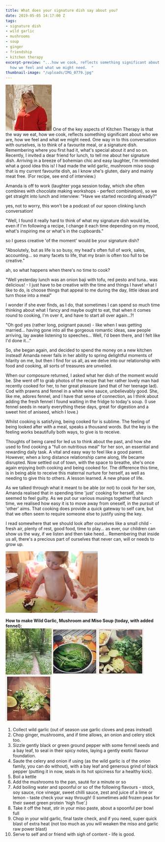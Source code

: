 ```yaml
---
title: What does your signature dish say about you?
date: 2019-05-05 14:17:00 Z
tags:
- signature dish
- wild garlic
- mushrooms
- soup
- ginger
- friendship
- kitchen therapy
excerpt-preview: "...how we cook, reflects something significant about who we are,
  how we feel and what we might need.  "
thumbnail-image: "/uploads/IMG_0779.jpg"
---
```


![3ebf9795-a9cb-4146-a8db-e0a4ba2856e1-e19726.jpeg](/uploads/3ebf9795-a9cb-4146-a8db-e0a4ba2856e1-e19726.jpeg)
One of the key aspects of Kitchen Therapy is that the way we eat, how we cook, reflects something significant about who we are, how we feel and what we might need.  One way in to this conversation with ourselves, is to think of a favourite meal, or a signature dish.  Remembering where you first had it, what's special about it and so on.  Recently, I invited a dear friend for lunch, to tell me about her signature dish.  Arriving in a breeze of bohemian chic and easy laughter, I'm reminded what a good idea this is!  I had made the wild garlic, mushroom miso soup that is my current favourite dish, as I know she's gluten, dairy and mainly meat free. (For recipe, see end of interview.)
 
Amanda is off to work (laughter yoga session today, which she often combines with chocolate making workshops - perfect combination), so we get straight into lunch and interview:
"Have we started recording already?"

yes, not to worry, this won't be a podcast of our spoon clinking lunch conversation!

"Well, I found it really hard to think of what my signature dish would be, even if I'm following a recipe, I change it each time depending on my mood, what's inspiring me or what's in the cupboards."

so I guess creative 'of the moment' would be your signature dish?

"Absolutely, but as life is so busy, my head's often full of work, sales, accounting... so many facets to life, that my brain is often too full to be creative."

ah, so what happens when there's no time to cook?

"Well yesterday lunch was an onion baji with tofu, red pesto and tuna.. was delicious! - I just have to be creative with the time and things I have!  what I like to do, is choose things that appeal to me during the day, little ideas and turn those into a meal"

I wonder if she ever finds, as I do, that sometimes I can spend so much time thinking about what I fancy and maybe ought to eat, that when it comes round to cooking, I'm over it, and have to start all over again...?!

"Oh god yes (rather long, poignant pause) - like when I was getting married... having gone into all the gorgeous romantic ideas, saw people arriving, lay awake listening to speeches... Well, I'd been there, and I felt like I'd done it..."

So, she began again, and decided to spend the money on a new kitchen instead! Amanda never fails in her ability to spring delightful moments of hilarity on me, but then I find for us all, as we delve into our relationship with food and cooking, all sorts of treasures are unveiled.

When our composure returned, I asked what her dish of the moment would be. She went off to grab photos of the recipe that her rather lovely man had recently cooked for her, to her great pleasure (and that of her teenage lad).  Cod with prawns and fennel in a white wine sauce, unbelievably good. She, like me, adores fennel, and I have that sense of connection, as I think about adding the fresh fennel I found waiting in the fridge to today's soup. (I use fennel seeds in nearly everything these days, great for digestion and a sweet hint of aniseed, which I love.)

Whilst cooking is satisfying, being cooked for is sublime.  The feeling of being looked after with a meal, speaks a thousand words.  But the key is the feeling works beautifully both ways, to give is to receive.  

Thoughts of being cared for led us to think about the past, and how she used to find cooking a "full on nutritious meal" for her son, an essential and rewarding daily task.  A vital and easy way to feel like a good parent.  However, when a long distance relationship came along, life became disrupted.  Now settled out of town, with the space to breathe, she's once again enjoying both cooking and being cooked for.  The difference this time, is in being able to receive this maternal nurture for herself, as well as needing to give this to others. A lesson learned. A new phase of life. 

As we talked through what it meant to be able (or not) to cook for her son, Amanda realised that in spending time 'just' cooking for herself, she seemed to feel guilty.  As we put our various musings together that lunch time, we realised how easy it is to move away from oneself, in the pursuit of 'other' aims.  That cooking does provide a quick gateway to self care, but that we often seem to require someone else to justify using the key.  

I read somewhere that we should look after ourselves like a small child - fresh air, plenty of rest, good food, time to play... as ever, our children can show us the way, if we listen and then take heed... Remembering that inside us all, there's a precious part of ourselves that never can, will or needs to grow up.

![IMG_1782-300x200.jpg](/uploads/IMG_1782-300x200.jpg)

**How to make Wild Garlic, Mushroom and Miso Soup (today, with added fennel):**   
![IMG_1713.jpeg](/uploads/IMG_1713.jpeg)![IMG_1690.jpeg](/uploads/IMG_1690.jpeg)![IMG_1694.jpeg](/uploads/IMG_1694.jpeg)![IMG_1723.jpeg](/uploads/IMG_1723.jpeg)

 
1. Collect wild garlic (out of season use garlic cloves and peas instead)
2. Chop ginger, mushrooms, and if time allows, an onion and celery stick too.
3. Sizzle gently black or green ground pepper with some fennel seeds and a bay leaf, to seal in their spicy notes, laying a gently exotic flavour foundation.
3.  Saute the celery and onion if using (as the wild garlic is of the onion family, you can do without), with a bay leaf and generous grind of black pepper (putting it in now, seals in its hot spiciness for a healthy kick).
4. Boil a kettle
5. Add the mushrooms to the pan, sauté for a minute or so
6. Add boiling water and spoonful or so of the following flavours - stock, soy sauce, rice vinegar, sweet chilli sauce, zest and juice of a lime or lemon - taste check your way through! (I sometimes add frozen peas for their sweet green protein 'high five'.) 
7. Take it off the heat, stir in your miso paste, about a spoonful per bowl full 
8. Chop in your wild garlic, final taste check, and if you need, super quick blast of extra heat (not too much as you will weaken the miso and garlic raw power blast)
9. Serve to self and or friend with sigh of content - life is good.
 